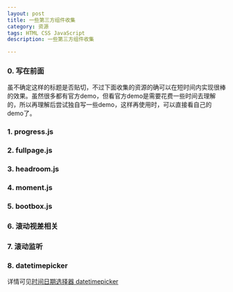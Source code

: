 ```yaml
---
layout: post
title: 一些第三方组件收集
category: 资源
tags: HTML CSS JavaScript
description: 一些第三方组件收集

---
```

### 0. 写在前面
虽不确定这样的标题是否贴切，不过下面收集的资源的确可以在短时间内实现很棒的效果。虽然很多都有官方demo，但看官方demo是需要花费一些时间去理解的，所以再理解后尝试独自写一些demo，这样再使用时，可以直接看自己的demo了。

### 1. progress.js

### 2. fullpage.js

### 3. headroom.js

### 4. moment.js

### 5. bootbox.js

### 6. 滚动视差相关

### 7. 滚动监听

### 8. datetimepicker

详情可见[时间日期选择器 datetimepicker](http://if-true.com/2015/08/06/plugin-datetimepicker.html)